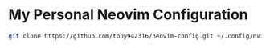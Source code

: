 # My Personal Neovim Configuration

```sh
git clone https://github.com/tony942316/neovim-config.git ~/.config/nvim
```
